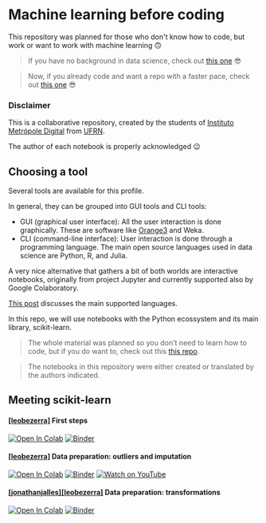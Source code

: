 # Machine learning before coding

This repository was planned for those who don't know how to code, but work or want to work with machine learning 🙃

> If you have no background in data science, check out [this one](https://github.com/leobezerra/pandas-zero) 😎

> Now, if you already code and want a repo with a faster pace, check out [this one](https://github.com/ivanovitchm/IMD1101_Machine_Learning) 😎

### Disclaimer

This is a collaborative repository, created by the students of [Instituto Metrópole Digital](imd.ufrn.br) from [UFRN](ufrn.br).

The author of each notebook is properly acknowledged 😉 

## Choosing a tool

Several tools are available for this profile.

In general, they can be grouped into GUI tools and CLI tools:
- GUI (graphical user interface): All the user interaction is done graphically. These are software like [Orange3](https://orange.biolab.si) and Weka. 
- CLI (command-line interface): User interaction is done through a programming language. The main open source languages used in data science are Python, R, and Julia.

A very nice alternative that gathers a bit of both worlds are interactive notebooks, originally from project Jupyter and currently supported also by Google Colaboratory.

[This post](https://medium.com/@leobezerra_90682/python-r-messi-and-cristiano-d2b5278dbd5a) discusses the main supported languages.

In this repo, we will use notebooks with the Python ecossystem and its main library, scikit-learn.

> The whole material was planned so you don't need to learn how to code, but if you do want to, check out this [this repo](https://github.com/leobezerra/python-zero).

> The notebooks in this repository were either created or translated by the authors indicated.

## Meeting scikit-learn

#### [[leobezerra]](https://github.com/leobezerra) First steps
[![Open In Colab](https://colab.research.google.com/assets/colab-badge.svg)](https://colab.research.google.com/github/leobezerra/scikit-zero/blob/master/en/notebooks/First_steps.ipynb)
[![Binder](https://mybinder.org/badge_logo.svg)](https://mybinder.org/v2/gh/leobezerra/scikit-zero/master/)

#### [[leobezerra]](https://github.com/leobezerra) Data preparation: outliers and imputation
[![Open In Colab](https://colab.research.google.com/assets/colab-badge.svg)](https://colab.research.google.com/github/leobezerra/scikit-zero/blob/master/en/notebooks/Outliers_and_imputation.ipynb)
[![Binder](https://mybinder.org/badge_logo.svg)](https://mybinder.org/v2/gh/leobezerra/scikit-zero/master/)
[![Watch on YouTube](https://img.shields.io/badge/Watch%20on-YouTube-red.svg)](https://youtu.be/Fqk3sdeAXMo)

#### [[jonathanjalles]](https://github.com/jonathanjalles)[[leobezerra]](https://github.com/leobezerra) Data preparation: transformations
[![Open In Colab](https://colab.research.google.com/assets/colab-badge.svg)](https://colab.research.google.com/github/leobezerra/scikit-zero/blob/master/en/notebooks/Data_transformation.ipynb)
[![Binder](https://mybinder.org/badge_logo.svg)](https://mybinder.org/v2/gh/leobezerra/scikit-zero/master/)

<!--

#### [[jonathanjalles]](https://github.com/jonathanjalles)[[leobezerra]](https://github.com/leobezerra) First steps
[![Open In Colab](https://colab.research.google.com/assets/colab-badge.svg)](https://colab.research.google.com/github/leobezerra/pandas-zero/blob/master/en/notebooks/First_steps.ipynb)
[![Binder](https://mybinder.org/badge_logo.svg)](https://mybinder.org/v2/gh/leobezerra/pandas-zero/master/)

#### [[natanlimas]](https://github.com/natanlimas)[[babschlott]](https://github.com/babschlott) Dataframes as databases
[![Open In Colab](https://colab.research.google.com/assets/colab-badge.svg)](https://colab.research.google.com/github/leobezerra/pandas-zero/blob/master/en/notebooks/DataframeDB.ipynb)
[![Binder](https://mybinder.org/badge_logo.svg)](https://mybinder.org/v2/gh/leobezerra/pandas-zero/master/)

#### [[kallil12]](https://github.com/kallil12)[[eBetcel]](https://github.com/eBetcel) Data analysis and presentation
[![Open In Colab](https://colab.research.google.com/assets/colab-badge.svg)](https://colab.research.google.com/github/leobezerra/pandas-zero/blob/master/en/notebooks/Visualization.ipynb)
[![Binder](https://mybinder.org/badge_logo.svg)](https://mybinder.org/v2/gh/leobezerra/pandas-zero/master/)

#### [[mildo]](https://github.com/mildo)[[isaacgdo]](https://github.com/isaacgdo) Extraction, transformation and load (ETL)
[![Open In Colab](https://colab.research.google.com/assets/colab-badge.svg)](https://colab.research.google.com/github/leobezerra/pandas-zero/blob/master/en/notebooks/ETL.ipynb)
[![Binder](https://mybinder.org/badge_logo.svg)](https://mybinder.org/v2/gh/leobezerra/pandas-zero/master/)

-->
